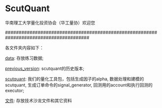# ScutQuant
华南理工大学量化投资协会（华工量协）欢迎您

#######################################################################################

各文件夹内容如下：

[data](https://github.com/HaoningChen/ScutQuant/tree/main/data): 存放练习数据;  

[previous_version](https://github.com/HaoningChen/ScutQuant/tree/main/previous_version): scutquant的历史版本;  

[scutquant](https://github.com/HaoningChen/ScutQuant/tree/main/scutquant): 我们的量化工具包，包括生成因子的alpha, 数据处理和建模的scutquant, 生成订单命令的signal_generator, 回测用的account和执行回测的executor;   

[文件](https://github.com/HaoningChen/ScutQuant/tree/main/文件): 存放技术沙龙文件和其它资料

